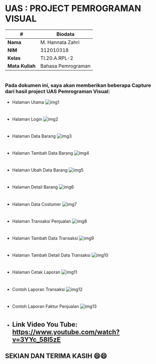 # UAS : PROJECT PEMROGRAMAN VISUAL
| # | Biodata |
| -------- | --- |
| **Nama** | M. Hannata Zahri |
| **NIM** | 312010318 |
| **Kelas** | TI.20.A.RPL-2 |
| **Mata Kuliah** | Bahasa Pemrograman |
#

### **Pada dokumen ini, saya akan memberikan beberapa Capture dari hasil project UAS Pemrograman Visual:**

* Halaman Utama
![img1](img/1PS.png)
#
* Halaman Login
![img2](img/2PS.png)
#
* Halaman Data Barang
![img3](img/3PS.png)
#
* Halaman Tambah Data Barang
![img4](img/4PS.png)
#
* Halaman Ubah Data Barang
![img5](img/5PS.png)
#
* Halaman Detail Barang
![img6](img/6PS.png)
#
* Halaman Data Costumer
![img7](img/7PS.png)
#
* Halaman Transaksi Penjualan
![img8](img/8PS.png)
#
* Halaman Tambah Data Transaksi
![img9](img/9PS.png)
#
* Halaman Tambah Detail Data Transaksi
![img10](img/10PS.png)
#
* Halaman Cetak Laporan
![img11](img/11PS.png)
#
* Contoh Laporan Transaksi
![img12](img/12PS.png)
#
* Contoh Laporan Faktur Penjualan
![img13](img/13PS.png)

#

* ## Link Video You Tube: <https://www.youtube.com/watch?v=3YYc_58l5zE>

## SEKIAN DAN TERIMA KASIH :smile::smile:
